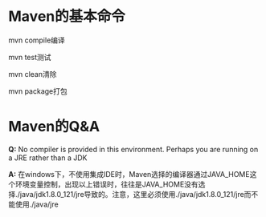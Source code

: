 # Maven的基本命令

mvn compile编译

mvn test测试

mvn clean清除

mvn package打包

# Maven的Q&A

**Q:** No compiler is provided in this environment. Perhaps you are running on a JRE rather than a JDK

**A:** 在windows下，不使用集成IDE时，Maven选择的编译器通过JAVA_HOME这个环境变量控制，出现以上错误时，往往是JAVA_HOME没有选择./java/jdk1.8.0_121/jre导致的。注意，这里必须使用./java/jdk1.8.0_121/jre而不能使用./java/jre
